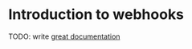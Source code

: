 # Introduction to webhooks

TODO: write [great documentation](http://jacobian.org/writing/what-to-write/)
